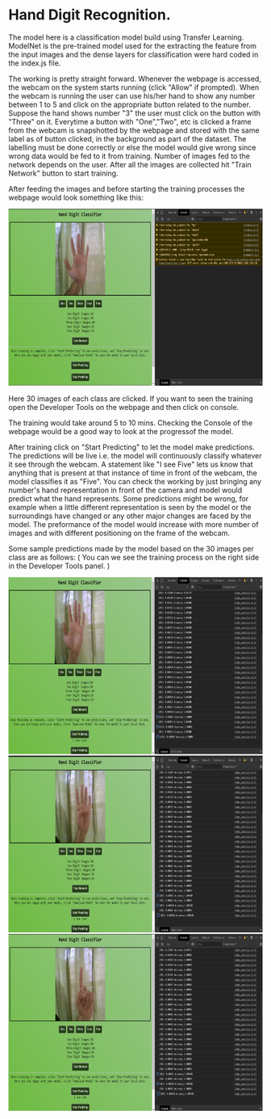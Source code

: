 Hand Digit Recognition.
=
The model here is a classification model build using Transfer Learning. ModelNet is the pre-trained model used for the extracting the feature from the input images and
the dense layers for classification were hard coded in the index.js file.

The working is pretty straight forward. Whenever the webpage is accessed, the webcam on the system starts running (click "Allow" if prompted). When the webcam is running
the user can use his/her hand to show any number between 1 to 5 and click on the appropriate button related to the number. Suppose the hand shows number "3" the user must click on the button with "Three" on it. Everytime a button with "One","Two", etc is clicked a frame from the webcam is snapshotted by the webpage and stored with the same label as of button clicked, in the background as part of the dataset. The labelling must be done correctly or else the model would give wrong since wrong data would be fed to it from training. Number of images fed to the network depends on the user. After all the images are collected hit "Train Network" button to start training.

After feeding the images and before starting the training processes the webpage would look something like this:

<img src="https://github.com/kushagras71/ML_DL_Model_Deployment/blob/master/Tensorflow_Models/Hand_Number_Recognition/images/feeding_images.png" width=800 height=350>

Here 30 images of each class are clicked. If you want to seen the training open the Developer Tools on the webpage and then click on console.

The training would take around 5 to 10 mins. Checking the Console of the webpage would be a good way to look at the progressof the model.

After training click on "Start Predicting" to let the model make predictions. The predictions will be live i.e. the model will continuously classify whatever it see 
through the webcam. A statement like "I see Five" lets us know that anything that is present at that instance of time in front of the webcam, the model classifies it as "Five".
You can check the working by just bringing any number's hand representation in front of the camera and model would predict what the hand represents. Some predictions might be wrong, for example when a little different representation is seen by the model or the surroundings have changed or any other major changes are faced by the model. The preformance of the model would increase with more number of images and with different positioning on the frame of the webcam.

Some sample predictions made by the model based on the 30 images per class are as follows:
( You can we see the training process on the right side in the Developer Tools panel. )

<img src="https://github.com/kushagras71/ML_DL_Model_Deployment/blob/master/Tensorflow_Models/Hand_Number_Recognition/images/first_pred_after_training.png" width=800 height=350>

<img src="https://github.com/kushagras71/ML_DL_Model_Deployment/blob/master/Tensorflow_Models/Hand_Number_Recognition/images/second_pred_after_training.png" width=800 height=350>

<img src="https://github.com/kushagras71/ML_DL_Model_Deployment/blob/master/Tensorflow_Models/Hand_Number_Recognition/images/third_pred_after_training.png" width=800 height=350>
